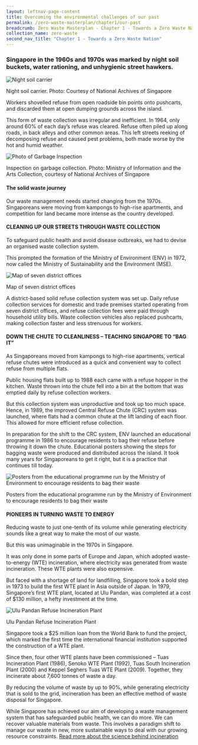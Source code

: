 ```yaml
---
layout: leftnav-page-content
title: Overcoming the environmental challenges of our past
permalink: /zero-waste-masterplan/chapter1/our-past
breadcrumb: Zero Waste Masterplan - Chapter 1 - Towards a Zero Waste Nation
collection_name: zero-waste
second_nav_title: "Chapter 1 - Towards a Zero Waste Nation"
---
```



### Singapore in the 1960s and 1970s was marked by night soil buckets, water rationing, and unhygienic street hawkers.

![Night soil carrier](/images/ch1_night_soil_bucket.jpg)
<caption>Night soil carrier. Photo: Courtesy of National Archives of Singapore</caption>

Workers shovelled refuse from open roadside
bin points onto pushcarts, and discarded
them at open dumping grounds across
the island.

This form of waste collection was irregular
and inefficient. In 1964, only around 60% of
each day’s refuse was cleared. Refuse often
piled up along roads, in back alleys and other
common areas. This left streets reeking
of decomposing refuse and caused pest
problems, both made worse by the hot and
humid weather.

![Photo of Garbage Inspection](/images/ch1_waste_collection.jpg)
<caption>Inspection on garbage collection. Photo: Ministry of Information and the Arts Collection, courtesy of National Archives of Singapore</caption>

#### The solid waste journey

Our waste management needs started
changing from the 1970s. Singaporeans
were moving from kampongs to high-rise
apartments, and competition for land became
more intense as the country developed.

#### CLEANING UP OUR STREETS THROUGH WASTE COLLECTION

To safeguard public health and avoid disease
outbreaks, we had to devise an organised
waste collection system.

This prompted the formation of the Ministry
of Environment (ENV) in 1972, now called
the Ministry of Sustainability and the Environment (MSE).

![Map of seven district offices](/images/ch1_district_map.png)
<caption>Map of seven district offices</caption>

A district-based solid refuse collection system
was set up. Daily refuse collection services
for domestic and trade premises started
operating from seven district offices, and
refuse collection fees were paid through
household utility bills. Waste collection
vehicles also replaced pushcarts, making
collection faster and less strenuous for
workers.

#### DOWN THE CHUTE TO CLEANLINESS – TEACHING SINGAPORE TO “BAG IT”

As Singaporeans moved from kampongs to
high-rise apartments, vertical refuse chutes
were introduced as a quick and convenient
way to collect refuse from multiple flats.

Public housing flats built up to 1988 each
came with a refuse hopper in the kitchen.
Waste thrown into the chute fell into a bin at
the bottom that was emptied daily by refuse
collection workers.

But this collection system was unproductive
and took up too much space. Hence, in 1989,
the improved Central Refuse Chute (CRC) system was launched, where flats had a
common chute at the lift landing of each
floor. This allowed for more efficient refuse
collection.

In preparation for the shift to the CRC system,
ENV launched an educational programme
in 1986 to encourage residents to bag their
refuse before throwing it down the chute.
Educational posters showing the steps for
bagging waste were produced and distributed
across the island. It took many years for
Singaporeans to get it right, but it is a practice
that continues till today.

![Posters from the educational programme run by the Ministry of Environment to encourage residents to bag their waste](/images/ch1_old_campaign_posters.jpg)
<caption>Posters from the educational programme run by the Ministry of Environment to encourage residents to bag their waste</caption>

#### PIONEERS IN TURNING WASTE TO ENERGY

Reducing waste to just one-tenth of its
volume while generating electricity sounds
like a great way to make the most of our
waste.

But this was unimaginable in the 1970s in
Singapore.

It was only done in some parts of Europe and
Japan, which adopted waste-to-energy (WTE)
incineration, where electricity was generated
from waste incineration. These WTE plants
were also expensive.

But faced with a shortage of land for
landfilling, Singapore took a bold step in 1973
to build the first WTE plant in Asia outside of
Japan. In 1979, Singapore’s first WTE plant,
located at Ulu Pandan, was completed at a
cost of $130 million, a hefty investment at the
time.

![Ulu Pandan Refuse Incineration Plant](/images/ch1_ulu_pandan_IP.jpg)
<caption>Ulu Pandan Refuse Incineration Plant</caption>

Singapore took a $25 million loan from the
World Bank to fund the project, which marked
the first time the international financial
institution supported the construction of a
WTE plant.

Since then, four other WTE plants have been
commissioned – Tuas Incineration Plant
(1986), Senoko WTE Plant (1992), Tuas South
Incineration Plant (2000) and Keppel Seghers
Tuas WTE Plant (2009). Together, they
incinerate about 7,600 tonnes of waste a day.

By reducing the volume of waste by up to
90%, while generating electricity that is sold
to the grid, incineration has been an effective
method of waste disposal for Singapore.

While Singapore has achieved our aim of
developing a waste management system
that has safeguarded public health, we can
do more. We can recover valuable materials
from waste. This involves a paradigm shift to
manage our waste in new, more sustainable
ways to deal with our growing resource
constraints. [Read more about the science behind incineration](/science_behind_incineration/)
